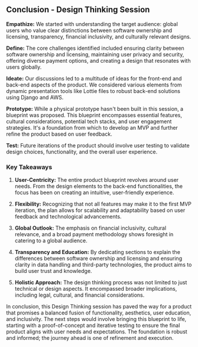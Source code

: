 ## Conclusion - Design Thinking Session

**Empathize:**
We started with understanding the target audience: global users who value clear distinctions between software ownership and licensing, transparency, financial inclusivity, and culturally relevant designs.

**Define:**
The core challenges identified included ensuring clarity between software ownership and licensing, maintaining user privacy and security, offering diverse payment options, and creating a design that resonates with users globally.

**Ideate:**
Our discussions led to a multitude of ideas for the front-end and back-end aspects of the product. We considered various elements from dynamic presentation tools like Lottie files to robust back-end solutions using Django and AWS.

**Prototype:**
While a physical prototype hasn't been built in this session, a blueprint was proposed. This blueprint encompasses essential features, cultural considerations, potential tech stacks, and user engagement strategies. It's a foundation from which to develop an MVP and further refine the product based on user feedback.

**Test:**
Future iterations of the product should involve user testing to validate design choices, functionality, and the overall user experience.

### Key Takeaways

1. **User-Centricity:** The entire product blueprint revolves around user needs. From the design elements to the back-end functionalities, the focus has been on creating an intuitive, user-friendly experience.

2. **Flexibility:** Recognizing that not all features may make it to the first MVP iteration, the plan allows for scalability and adaptability based on user feedback and technological advancements.

3. **Global Outlook:** The emphasis on financial inclusivity, cultural relevance, and a broad payment methodology shows foresight in catering to a global audience.

4. **Transparency and Education:** By dedicating sections to explain the differences between software ownership and licensing and ensuring clarity in data handling and third-party technologies, the product aims to build user trust and knowledge.

5. **Holistic Approach:** The design thinking process was not limited to just technical or design aspects. It encompassed broader implications, including legal, cultural, and financial considerations.

In conclusion, this Design Thinking session has paved the way for a product that promises a balanced fusion of functionality, aesthetics, user education, and inclusivity. The next steps would involve bringing this blueprint to life, starting with a proof-of-concept and iterative testing to ensure the final product aligns with user needs and expectations. The foundation is robust and informed; the journey ahead is one of refinement and execution.